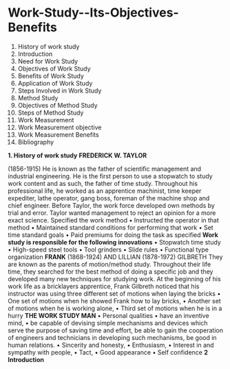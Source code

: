 # Work-Study--Its-Objectives-Benefits
1.	History of work study
2.	Introduction
3.	Need for Work Study
4.	Objectives of Work Study
5.	Benefits of Work Study
6.	Application of Work Study
7.	Steps Involved in Work Study
8.	Method Study
9.	Objectives of Method Study
10.	Steps of Method Study
11.	Work Measurement
12.	Work Measurement objective
13.	Work Measurement Benefits
14.	Bibliography
  
**1.	History of work study**
**FREDERICK W. TAYLOR**

 (1856-1915) He is known as the father of scientific management and industrial engineering. He is the first person to use a stopwatch to study work content and as such, the father of time study. Throughout his professional life, he worked as an apprentice machinist, time keeper expediter, lathe operator, gang boss, foreman of the machine shop and chief engineer.
Before Taylor, the work force developed own methods by trial and error. Taylor wanted management to reject an opinion for a more exact science.
 Specified the work method
•	Instructed the operator in that method
•	Maintained standard conditions for performing that work
•	Set time standard goals 
•	Paid premiums for doing the task as specified
**Work study is responsible for the following innovations**
•	Stopwatch time study
•	High-speed steel tools
•	Tool grinders
•	Slide rules
•	Functional type organization
**FRANK**
 (1868-1924) AND LILLIAN (1878-1972) GILBRETH
They are known as the parents of motion/method
study. Throughout their life time, they searched
for the best method of doing a specific job and
they developed many new techniques for studying
work.
At the beginning of his work life as a
bricklayers apprentice, Frank Gilbreth noticed
that his instructor was using three different
set of motions when laying the bricks
•	One set of motions when he showed Frank how to
lay bricks,
•	Another set of motions when he is working alone,
•	Third set of motions when he is in a hurry
**THE WORK STUDY MAN**
•	Personal qualities
•	have an inventive mind,
•	be capable of devising simple mechanisms and devices which serve the purpose of saving time and effort, be able to gain the cooperation of engineers and technicians in developing such mechanisms, be good in human relations.
•	Sincerity and honesty,
•	Enthusiasm,
•	Interest in and sympathy with people,
•	Tact,
•	Good appearance
•	Self confidence
**2 Introduction**

